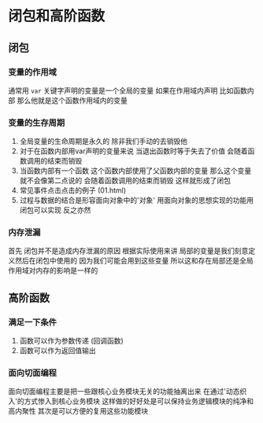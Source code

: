 # 闭包和高阶函数

## 闭包

### 变量的作用域

通常用 `var` 关键字声明的变量是一个全局的变量 如果在作用域内声明 比如函数内部 那么他就是这个函数作用域内的变量

### 变量的生存周期

1. 全局变量的生命周期是永久的 除非我们手动的去销毁他
2. 对于在函数内部用var声明的变量来说 当退出函数时等于失去了价值 会随着函数调用的结束而销毁
3. 当函数内部有一个函数 这个函数内部使用了父函数内部的变量 那么这个变量就不会像第二点说的 会随着函数调用的结束而销毁 这样就形成了闭包
4. 常见事件点击点击的例子 (01.html)
5. 过程与数据的结合是形容面向对象中的'对象' 用面向对象的思想实现的功能用闭包可以实现 反之亦然

### 内存泄漏

首先 闭包并不是造成内存泄漏的原因 根据实际使用来讲 局部的变量是我们刻意定义然后在闭包中使用的 因为我们可能会用到这些变量 所以这和存在局部还是全局作用域对内存的影响是一样的 

## 高阶函数

### 满足一下条件

1. 函数可以作为参数传递 (回调函数)
2. 函数可以作为返回值输出

### 面向切面编程

面向切面编程主要是把一些跟核心业务模块无关的功能抽离出来 在通过'动态织入'的方式惨入到核心业务模块 这样做的好好处是可以保持业务逻辑模块的纯净和高内聚性 其次是可以方便的复用这些功能模块
